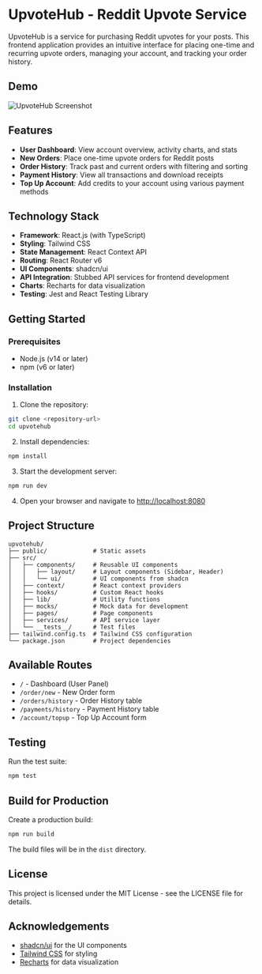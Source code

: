 
# UpvoteHub - Reddit Upvote Service

UpvoteHub is a service for purchasing Reddit upvotes for your posts. This frontend application provides an intuitive interface for placing one-time and recurring upvote orders, managing your account, and tracking your order history.

## Demo

![UpvoteHub Screenshot](https://i.imgur.com/2jGFkNe.png)

## Features

- **User Dashboard**: View account overview, activity charts, and stats
- **New Orders**: Place one-time upvote orders for Reddit posts
- **Order History**: Track past and current orders with filtering and sorting
- **Payment History**: View all transactions and download receipts
- **Top Up Account**: Add credits to your account using various payment methods

## Technology Stack

- **Framework**: React.js (with TypeScript)
- **Styling**: Tailwind CSS
- **State Management**: React Context API
- **Routing**: React Router v6
- **UI Components**: shadcn/ui
- **API Integration**: Stubbed API services for frontend development
- **Charts**: Recharts for data visualization
- **Testing**: Jest and React Testing Library

## Getting Started

### Prerequisites

- Node.js (v14 or later)
- npm (v6 or later)

### Installation

1. Clone the repository:
```sh
git clone <repository-url>
cd upvotehub
```

2. Install dependencies:
```sh
npm install
```

3. Start the development server:
```sh
npm run dev
```

4. Open your browser and navigate to [http://localhost:8080](http://localhost:8080)

## Project Structure

```
upvotehub/
├── public/             # Static assets
├── src/
│   ├── components/     # Reusable UI components
│   │   ├── layout/     # Layout components (Sidebar, Header)
│   │   └── ui/         # UI components from shadcn
│   ├── context/        # React context providers
│   ├── hooks/          # Custom React hooks
│   ├── lib/            # Utility functions
│   ├── mocks/          # Mock data for development
│   ├── pages/          # Page components
│   ├── services/       # API service layer
│   └── __tests__/      # Test files
├── tailwind.config.ts  # Tailwind CSS configuration
└── package.json        # Project dependencies
```

## Available Routes

- `/` - Dashboard (User Panel)
- `/order/new` - New Order form
- `/orders/history` - Order History table
- `/payments/history` - Payment History table
- `/account/topup` - Top Up Account form

## Testing

Run the test suite:

```sh
npm test
```

## Build for Production

Create a production build:

```sh
npm run build
```

The build files will be in the `dist` directory.

## License

This project is licensed under the MIT License - see the LICENSE file for details.

## Acknowledgements

- [shadcn/ui](https://ui.shadcn.com/) for the UI components
- [Tailwind CSS](https://tailwindcss.com/) for styling
- [Recharts](https://recharts.org/) for data visualization
